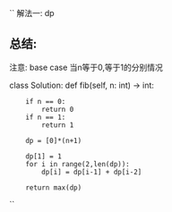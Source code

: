 ``
解法一: dp

## 总结:
注意: base case 当n等于0,等于1的分别情况

class Solution:
    def fib(self, n: int) -> int:       
        
        if n == 0:
            return 0
        if n == 1:
            return 1
        
        dp = [0]*(n+1)
        
        dp[1] = 1
        for i in range(2,len(dp)):
            dp[i] = dp[i-1] + dp[i-2]
        
        return max(dp)



``

